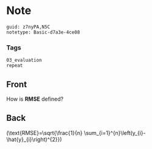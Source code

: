 # Note
```
guid: z7nyPA,N5C
notetype: Basic-d7a3e-4ce08
```

### Tags
```
03_evaluation
repeat
```

## Front
How is <b>RMSE</b> defined?

## Back
\(\text{RMSE}=\sqrt{\frac{1}{n} \sum_{i=1}^{n}\left(y_{i}-\hat{y}_{i}\right)^{2}}\)
